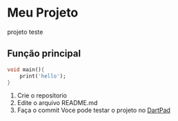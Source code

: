 
# Meu Projeto
projeto teste 
## Função principal
```dart 
void main(){
    print('hello');
}
```
1. Crie o repositorio
2. Edite o arquivo README.md
3. Faça o commit 
Voce pode testar o projeto no [DartPad](https://dartpad.dev/)
